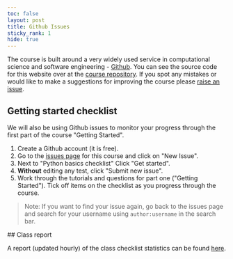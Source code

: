 ```yaml
---
toc: false
layout: post
title: Github Issues
sticky_rank: 1
hide: true
---
```


The course is built around a very widely used service in computational science and software engineering - [Github](https://Github.com).
You can see the source code for this website over at the [course repository](https://github.com/nu-cem/CompPhys).
If you spot any mistakes or would like to make a suggestions for improving the course please [raise an issue](https://github.com/nu-cem/CompPhys).

## Getting started checklist

We will also be using Github issues to monitor your progress through the first part of the course "Getting Started".

1. Create a Github account (it is free).
2. Go to the [issues page]() for this course and click on "New Issue".
3. Next to "Python basics checklist" Click "Get started".
4. **Without** editing any test, click "Submit new issue".
5. Work through the tutorials and questions for part one ("Getting Started"). Tick off items on the checklist as you progress through the course.

> Note: If you want to find your issue again, go back to the issues page and search for your username using `author:username` in the search bar.

## Class report

A report (updated hourly) of the class checklist statistics can be found [here](https://nu-cem.github.io/CompPhys/2021/08/02/Python-progress.html).

